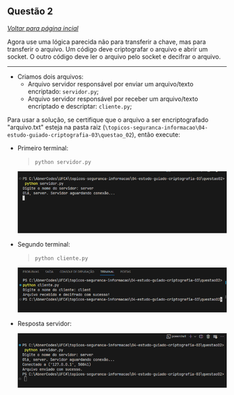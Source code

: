 ## Questão 2

[_Voltar para página incial_](/README.md)

Agora use uma lógica parecida não para transferir a chave, mas para transferir o arquivo. Um código deve criptografar o arquivo e abrir um socket. O outro código deve ler o arquivo pelo socket e decifrar o arquivo.

---

- Criamos dois arquivos:
  - Arquivo servidor responsável por enviar um arquivo/texto encriptado: `servidor.py`;
  - Arquivo servidor responsável por receber um arquivo/texto encriptado e descriptar: `cliente.py`;

Para usar a solução, se certifique que o arquivo a ser encriptografado "arquivo.txt" esteja na pasta raiz (`\topicos-seguranca-informacao\04-estudo-guiado-criptografia-03\questao_02`), então execute:

- Primeiro terminal:

  > `python servidor.py`

  ![](server01.png)

- Segundo terminal:

  > `python cliente.py`

  ![](client01.png)

- Resposta servidor:

  ![](server02.png)
